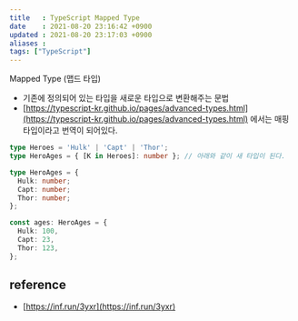 ```yaml
---
title   : TypeScript Mapped Type   
date    : 2021-08-20 23:16:42 +0900
updated : 2021-08-20 23:17:03 +0900
aliases : 
tags: ["TypeScript"]
---
```

Mapped Type (맵드 타입)  
- 기존에 정의되어 있는 타입을 새로운 타입으로 변환해주는 문법
- [https://typescript-kr.github.io/pages/advanced-types.html](https://typescript-kr.github.io/pages/advanced-types.html) 에서는 매핑 타입이라고 번역이 되어있다.

```typescript
type Heroes = 'Hulk' | 'Capt' | 'Thor';
type HeroAges = { [K in Heroes]: number }; // 아래와 같이 새 타입이 된다. 

type HeroAges = {
  Hulk: number;
  Capt: number;
  Thor: number;
};

const ages: HeroAges = {
  Hulk: 100,
  Capt: 23,
  Thor: 123,
};

```

## reference 
- [https://inf.run/3yxr](https://inf.run/3yxr)
